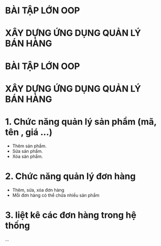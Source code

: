 # BÀI TẬP LỚN OOP
# XÂY DỰNG ỨNG DỤNG QUẢN LÝ BÁN HÀNG
# BÀI TẬP LỚN OOP
# XÂY DỰNG ỨNG DỤNG QUẢN LÝ BÁN HÀNG
# 1. Chức năng quản lý sản phẩm (mã, tên , giá ...)
-  Thêm sản phẩm.
-  Sửa sản phẩm.
-  Xóa sản phẩm.
# 2. Chức năng quản lý đơn hàng
- Thêm, sửa, xóa đơn hàng
- Mỗi đơn hàng có thể chứa nhiều sản phẩm
# 3.  liệt kê các đơn hàng trong hệ thống
... 
